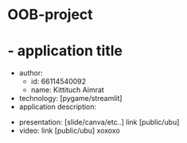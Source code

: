 # OOB-project

# - application title
- author: 
  * id: 66114540092
  * name: Kittituch Aimrat
- technology: [pygame/streamlit]
- application description:

* presentation: [slide/canva/etc..] link [public/ubu]
* video: link [public/ubu]
 xoxoxo
